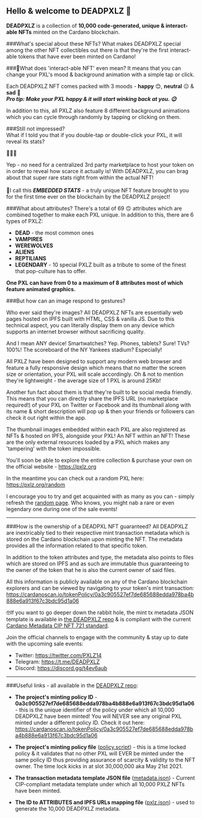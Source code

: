 ## Hello & welcome to DEADPXLZ 🖖

**DEADPXLZ** is a collection of **10,000 code-generated, unique & interact-able NFTs** minted on the Cardano 
blockchain.

###What's special about these NFTs?
What makes DEADPXLZ special among the other NFT collectibles out there is that they're the first interact-able
tokens that have ever been minted on Cardano!

###🤔What does 'interact-able NFT' even mean?
It means that you can change your PXL's mood & background animation with a simple tap or click.

Each DEADPXLZ NFT comes packed with 3 moods - **happy** 😊, **neutral** 😐 & **sad** 🙁 <br>
**_Pro tip: Make your PXL happy & it will start winking back at you. 😉_**

In addition to this, all PXLZ also feature 8 different background animations which you can cycle through randomly by 
tapping or clicking on them.

###Still not impressed? <br>
What if I told you that if you double-tap or double-click your PXL, it will reveal its 
stats?

🤯🤯🤯

Yep - no need for a centralized 3rd party marketplace to host your token on in order to reveal how scarce it actually 
is! With DEADPXLZ, you can brag about that super rare stats right from within the actual NFT! <br><br>
🎈I call this _**EMBEDDED STATS**_ - a truly unique NFT feature brought to you for the first time ever on the 
blockchain by the DEADPXLZ project! 

###What about attributes?
There's a total of 69 🙃 attributes which are combined together to  make each PXL unique.
In addition to this, there are 6 types of PXLZ:
- **DEAD** - the most common ones
- **VAMPIRES**
- **WEREWOLVES**
- **ALIENS**
- **REPTILIANS**
- **LEGENDARY** - 10 special PXLZ built as a tribute to some of the finest that pop-culture has to offer.

**One PXL can have from 0 to a maximum of 8 attributes most of which feature animated graphics. <br>**

###But how can an image respond to gestures?

Who ever said they're images? All DEADPXLZ NFTs are essentially web pages hosted on IPFS built with HTML, CSS & vanilla JS. Due to this technical aspect, you can literally display them on any device which supports an internet browser without sacrificing quality.

And I mean ANY device! Smartwatches? Yep. Phones, tablets? Sure! TVs? 100%! The scoreboard of the NY Yankees stadium? Especially!

All PXLZ have been designed to support any modern web browser and feature a fully responsive design which means that no matter the screen size or orientation, your PXL will scale accordingly. Oh & not to mention they're lightweight - the average size of 1 PXL is around 25Kb!

Another fun fact about them is that they're built to be social media friendly. This means that you can directly share the IPFS URL (no marketplace required!) of your PXL on Twitter or Facebook and its thumbnail along with its name & short description will pop up & then your friends or followers can check it out right within the app.

The thumbnail images embedded within each PXL are also registered as NFTs & hosted on IPFS, alongside your PXL! An NFT within an NFT! These are the only external resources loaded by a PXL which makes any 'tampering' with the token impossible.

You'll soon be able to explore the entire collection & purchase your own on the official website - https://pxlz.org

In the meantime you can check out a random PXL here: https://pxlz.org/random

I encourage you to try and get acquainted with as many as you can - simply refresh the <a href="https://pxlz. org/random">random page</a>. Who knows, you might nab a rare or even legendary one during one of the sale events!

-----
###How is the ownership of a DEADPXL NFT guaranteed?
All DEADPXLZ are inextricably tied to their respective mint transaction metadata which is stored on the Cardano blockchain upon minting the NFT. The metadata provides all the information related to that specific token.

In addition to the token attributes and type, the metadata also points to files which are stored on IPFS and as such are immutable thus guaranteeing to the owner of the token that he is also the current owner of said files.

All this information is publicly available on any of the Cardano blockchain explorers and can be viewed by navigating to your token's mint transaction: https://cardanoscan.io/tokenPolicy/0a3c905527ef7de685688edda978ba4b888e6a913f67c3bdc95d1a06

🤓If you want to go deeper down the rabbit hole, the mint tx metadata JSON template is available in <a href="https://github.com/DEADPXLZ/DEADPXLZ">the DEADPXLZ repo</a> & is compliant with the current <a href="https://github. com/cardano-foundation/CIPs/pull/85/commits/ed48e5a38b75eb31f16288338a3c1ef93fecde47">Cardano Metadata CIP NFT 721 standard</a>.

Join the official channels to engage with the community & stay up to date with the upcoming sale events:
- Twitter: https://twitter.com/PXLZ14
- Telegram: https://t.me/DEADPXLZ
- Discord: https://discord.gg/t4ev6aub

-----
###Useful links - all available in the <a href="https://github.com/DEADPXLZ/DEADPXLZ">DEADPXLZ repo</a>:

- **The project's minting policy ID** - **0a3c905527ef7de685688edda978ba4b888e6a913f67c3bdc95d1a06** - this is the unique identifier of the policy under which all 10,000 DEADPXLZ have been minted! You will NEVER see any original PXL minted under a different policy ID. Check it out here: https://cardanoscan.io/tokenPolicy/0a3c905527ef7de685688edda978ba4b888e6a913f67c3bdc95d1a06
  
  
- **The project's minting policy file** (<a href="https://github.com/DEADPXLZ/DEADPXLZ/blob/main/policy.script">policy.script</a>) - this is a time locked policy & it validates that no other PXL will EVER be minted under the same policy ID thus providing assurance of scarcity & validity to the NFT owner. The time lock kicks in at slot 30,000,000 aka May 21st 2021. 


- **The transaction metadata template JSON file** (<a href="https://github.com/DEADPXLZ/DEADPXLZ/blob/main/metadata. json">metadata.json</a>) - Current CIP-compliant metadata template under which all 10,000 PXLZ NFTs have been minted.
  

- **The ID to ATTRIBUTES and IPFS URLs mapping file** (<a href="https://raw.githubusercontent. com/DEADPXLZ/DEADPXLZ/main/pxlz.json">pxlz.json</a>) - used to generate the 10,000 DEADPXLZ metadata.